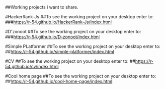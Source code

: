 ##Working projects i want to share.

#HackerRank-Js
##To see the working project on your desktop enter to:
###https://r-54.github.io/HackerRank-Js/index.html

#D'zonoot
##To see the working project on your desktop enter to:
###https://r-54.github.io/D-zonoot/index.html

#Simple PLatformer
##To see the working project on your desktop enter to:
##https://r-54.github.io/simple-platformer/index.html

#CV
##To see the working project on your desktop enter to:
##https://r-54.github.io/cv/index.html

#Cool home page
##To see the working project on your desktop enter to:
##https://r-54.github.io/cool-home-page/index.html